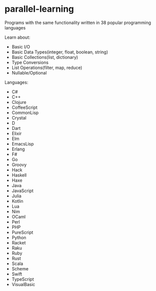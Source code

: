 # parallel-learning
Programs with the same functionality written in 38 popular programming languages

Learn about:
- Basic I/O
- Basic Data Types(integer, float, boolean, string)
- Basic Collections(list, dictionary)
- Type Conversions
- List Operations(filter, map, reduce)
- Nullable/Optional

Languages:
- C#
- C++
- Clojure
- CoffeeScript
- CommonLisp
- Crystal
- D
- Dart
- Elixir
- Elm
- EmacsLisp
- Erlang
- F#
- Go
- Groovy
- Hack
- Haskell
- Haxe
- Java
- JavaScript
- Julia
- Kotlin
- Lua
- Nim
- OCaml
- Perl
- PHP
- PureScript
- Python
- Racket
- Raku
- Ruby
- Rust
- Scala
- Scheme
- Swift
- TypeScript
- VisualBasic
